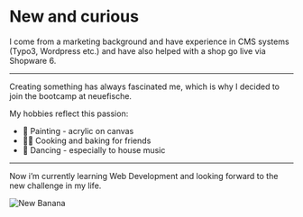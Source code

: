 # New and curious

I come from a marketing background and have experience in CMS systems (Typo3, Wordpress etc.) and have also helped with a shop go live via Shopware 6.
___
Creating something has always fascinated me, which is why I decided to join the bootcamp at neuefische. 

My hobbies reflect this passion:

- 🎨 Painting - acrylic on canvas
- 👩‍🍳 Cooking and baking for friends
- 💃 Dancing - especially to house music

___

Now i’m currently learning Web Development and looking forward to the new challenge in my life.

![New Banana](https://media.giphy.com/media/2gWZv0RJckc6HUQAxl/giphy.gif)

